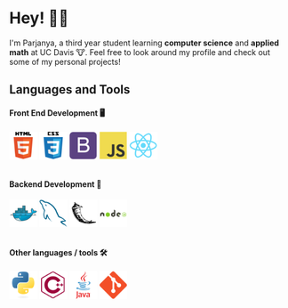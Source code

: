 # Hey! 👋🏼

I'm Parjanya, a third year student learning **computer science** and **applied math** at UC Davis 🐮. Feel free to look around my profile and check out some of my personal projects!

## Languages and Tools

#### Front End Development 🖥
<!-- ![html5](images/html5-original-wordmark.svg) ![css3](images/css3-original-wordmark.svg) -->
<div>
    <img align="center" alt="HTML5" width="50px" src="./images/html5-original-wordmark.svg" />
    <img align="center" alt="CSS3" width="50px" src="./images/css3-original-wordmark.svg" />
    <img align="center" alt="Bootstrap" width="50px" src="./images/bootstrap-plain.svg" />
    <img align="center" alt="JavaScript" width="50px" src="./images/javascript-original.svg" />
    <img align="center" alt="React" width="50px" src="./images/react-original.svg" />
</div>

<br />

#### Backend Development 🧠
<div>
    <img align="center" alt="Docker" width="50px" src="./images/docker-original.svg" />
    <img align="center" alt="MySQL" width="50px" src="./images/mysql-original.svg" />
    <img align="center" alt="Flask" width="50px" src="./images/flask-original.svg" />
    <img align="center" alt="NodeJS" width="50px" src="./images/nodejs-original-wordmark.svg" />
</div>

<br />

#### Other languages / tools 🛠
<img align="center" alt="Python" width="50px" src="./images/python-original.svg" />
<img align="center" alt="C++" width="50px" src="./images/cplusplus-line.svg" />
<img align="center" alt="Java" width="50px" src="./images/java-original-wordmark.svg" />
<img align="center" alt="Git" width="50px" src="./images/git-original.svg" />

<!--
**pbrahmac/pbrahmac** is a ✨ _special_ ✨ repository because its `README.md` (this file) appears on your GitHub profile.

Here are some ideas to get you started:

- 🔭 I’m currently working on ...
- 🌱 I’m currently learning ...
- 👯 I’m looking to collaborate on ...
- 🤔 I’m looking for help with ...
- 💬 Ask me about ...
- 📫 How to reach me: ...
- 😄 Pronouns: ...
- ⚡ Fun fact: ...
-->
